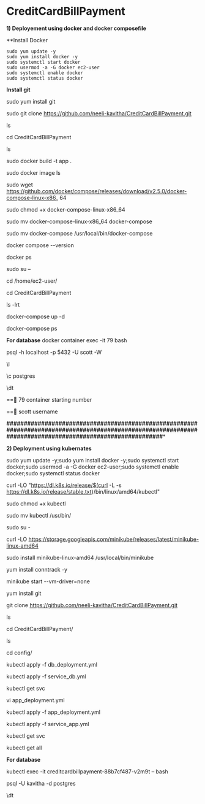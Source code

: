 # CreditCardBillPayment




**1) Deployement using docker and docker composefile**

**Install Docker
````
sudo yum update -y
sudo yum install docker -y
sudo systemctl start docker
sudo usermod -a -G docker ec2-user
sudo systemctl enable docker
sudo systemctl status docker

````

**Install git**

sudo yum install git

sudo git clone https://github.com/neeli-kavitha/CreditCardBillPayment.git

ls

cd CreditCardBillPayment

ls

sudo docker build -t app .

sudo docker image ls

sudo wget https://github.com/docker/compose/releases/download/v2.5.0/docker-compose-linux-x86_        64

sudo chmod +x docker-compose-linux-x86_64

sudo mv docker-compose-linux-x86_64 docker-compose

sudo mv docker-compose /usr/local/bin/docker-compose

docker compose --version

docker ps


sudo su –

cd /home/ec2-user/

cd CreditCardBillPayment

ls -lrt

docker-compose up -d

docker-compose ps

**For database**
docker container exec -it 79 bash

psql -h localhost -p 5432 -U scott -W

\l

\c postgres

\dt

==  79 container starting number

== scott username




**###########################################################################################################################################################***



**2) Deployment using kubernates**


sudo yum update -y;sudo yum install docker -y;sudo systemctl start docker;sudo usermod -a -G docker ec2-user;sudo systemctl enable docker;sudo systemctl status docker

curl -LO "https://dl.k8s.io/release/$(curl -L -s https://dl.k8s.io/release/stable.txt)/bin/linux/amd64/kubectl"

sudo chmod +x kubectl

sudo mv kubectl /usr/bin/
 
sudo su -

curl -LO https://storage.googleapis.com/minikube/releases/latest/minikube-linux-amd64

sudo install minikube-linux-amd64 /usr/local/bin/minikube
 
yum install conntrack -y

minikube start --vm-driver=none

yum install git

git clone https://github.com/neeli-kavitha/CreditCardBillPayment.git

ls

cd CreditCardBillPayment/

ls

cd config/

kubectl apply -f db_deployment.yml

kubectl apply -f service_db.yml

kubectl get svc

vi app_deployment.yml

kubectl apply -f app_deployment.yml

kubectl apply -f service_app.yml

kubectl get svc 

kubectl get all

**For database**

kubectl exec -it creditcardbillpayment-88b7cf487-v2m9t – bash

psql -U kavitha -d postgres

\dt


